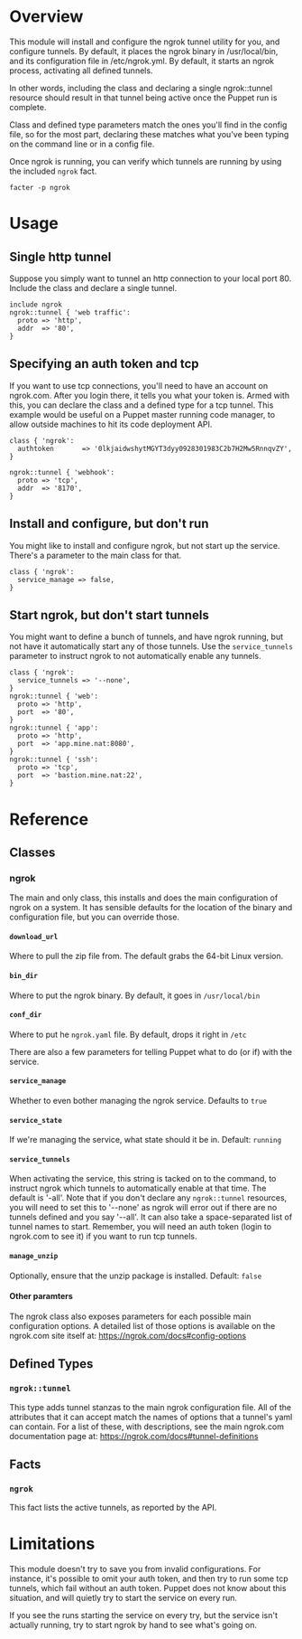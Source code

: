 
# Overview

This module will install and configure the ngrok tunnel utility for you, and configure tunnels.  By default, it places the ngrok binary in /usr/local/bin, and its configuration file in /etc/ngrok.yml.  By default, it starts an ngrok process, activating all defined tunnels.

In other words, including the class and declaring a single ngrok::tunnel resource should result in that tunnel being active once the Puppet run is complete.

Class and defined type parameters match the ones you'll find in the config file, so for the most part, declaring these matches what you've been typing on the command line or in a config file.

Once ngrok is running, you can verify which tunnels are running by using the included `ngrok` fact.

```
facter -p ngrok
```


# Usage

## Single http tunnel

Suppose you simply want to tunnel an http connection to your local port 80.  Include the class and declare a single tunnel.

```puppet
include ngrok
ngrok::tunnel { 'web traffic':
  proto => 'http',
  addr  => '80',
}
```

## Specifying an auth token and tcp

If you want to use tcp connections, you'll need to have an account on ngrok.com.  After you login there, it tells you what your token is.  Armed with this, you can declare the class and a defined type for a tcp tunnel.  This example would be useful on a Puppet master running code manager, to allow outside machines to hit its code deployment API.

```puppet
class { 'ngrok':
  authtoken       => '0lkjaidwshytMGYT3dyy0928301983C2b7H2Mw5RnnqvZY',
}

ngrok::tunnel { 'webhook':
  proto => 'tcp',
  addr  => '8170',
}
```

## Install and configure, but don't run

You might like to install and configure ngrok, but not start up the service.  There's a parameter to the main class for that.

```puppet
class { 'ngrok':
  service_manage => false,
}
```

## Start ngrok, but don't start tunnels

You might want to define a bunch of tunnels, and have ngrok running, but not have it automatically start any of those tunnels.  Use the `service_tunnels` parameter to instruct ngrok to not automatically enable any tunnels.

```puppet
class { 'ngrok':
  service_tunnels => '--none',
}
ngrok::tunnel { 'web':
  proto => 'http',
  port  => '80',
}
ngrok::tunnel { 'app':
  proto => 'http',
  port  => 'app.mine.nat:8080',
}
ngrok::tunnel { 'ssh':
  proto => 'tcp',
  port  => 'bastion.mine.nat:22',
}
```

# Reference

## Classes

### ngrok

The main and only class, this installs and does the main configuration of ngrok on a system.  It has sensible defaults for the location of the binary and configuration file, but you can override those.

#### `download_url`

Where to pull the zip file from.  The default grabs the 64-bit Linux version.

#### `bin_dir`

Where to put the ngrok binary.  By default, it goes in `/usr/local/bin`

#### `conf_dir`

Where to put he `ngrok.yaml` file.  By default, drops it right in `/etc`

There are also a few parameters for telling Puppet what to do (or if) with the service.

#### `service_manage`

Whether to even bother managing the ngrok service.  Defaults to `true`

#### `service_state`

If we're managing the service, what state should it be in.  Default: `running`

#### `service_tunnels`

When activating the service, this string is tacked on to the command, to instruct ngrok which tunnels to automatically enable at that time.  The default is '-all'.  Note that if you don't declare any `ngrok::tunnel` resources, you will need to set this to '--none' as ngrok will error out if there are no tunnels defined and you say '--all'.  It can also take a space-separated list of tunnel names to start.  Remember, you will need an auth token (login to ngrok.com to see it) if you want to run tcp tunnels.

#### `manage_unzip`

Optionally, ensure that the unzip package is installed.  Default: `false`

#### Other paramters

The ngrok class also exposes parameters for each possible main configuration options.  A detailed list of those options is available on the ngrok.com site itself at:  https://ngrok.com/docs#config-options


## Defined Types

### `ngrok::tunnel`

This type adds tunnel stanzas to the main ngrok configuration file.  All of the attributes that it can accept match the names of options that a tunnel's yaml can contain.  For a list of these, with descriptions, see the main ngrok.com documentation page at:  https://ngrok.com/docs#tunnel-definitions


## Facts

### `ngrok`

This fact lists the active tunnels, as reported by the API.


# Limitations

This module doesn't try to save you from invalid configurations.  For instance, it's possible to omit your auth token, and then try to run some tcp tunnels, which fail without an auth token.  Puppet does not know about this situation, and will quietly try to start the service on every run.

If you see the runs starting the service on every try, but the service isn't actually running, try to start ngrok by hand to see what's going on.
